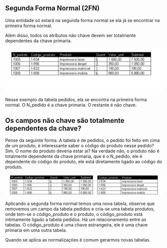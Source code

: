 ## Segunda Forma Normal (2FN)

Uma entidade só estará na segunda forma normal se ela já se encontrar na primeira forma normal.

Além disso, todos os atributos não chave devem ser totalmente dependentes da chave primaria.

![Alt text](/Banco%20de%20Dados%20Relacionais/Modelagem_de_dados/images/segunda_forma_normal.png)

Nesse exemplo da tabela pedidos, ela se encontra na primeira forma normal. O N_pedido é a chave primaria.
O restante é não chave.

## Os campos não chave são totalmente dependentes da chave? 

Pense da seguinte forma. A tabela é de pedidos, o pedido foi feito em cima de um produto, é interessante saber o código do produto nesse pedido? Sim. O nome do produto deveria estar ai? Na verdade não, o produto não é totalmente dependente da chave primaria, que é o N_pedido, ele é dependente do código do produto, ele está diretamente ligado ao código do produto.


![Alt text](/Banco%20de%20Dados%20Relacionais/Modelagem_de_dados/images/2FN.png)

Aplicando a segunda forma normal temos uma nova tabela, observe que removemos um campo da tabela pedidos e cria-se uma tabela produtos, onde tem-se o código_produto e o produto, o código_produto está intimamente ligado a tabela pedidos.
Há um relacionamento entre as tabelas. O código_produto é uma chave estrangeira, ele é uma chave primaria em uma outra tabela.

Quando se aplica as normalizações é comum gerarmos novas tabelas.